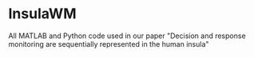 # InsulaWM
All MATLAB and Python code used in our paper "Decision and response monitoring are sequentially represented in the human insula"
